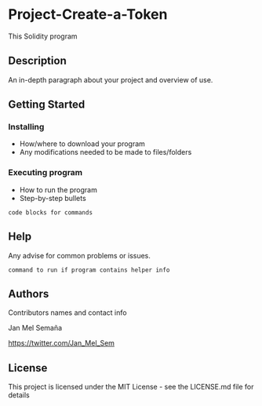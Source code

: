 # Project-Create-a-Token

This Solidity program 

## Description

An in-depth paragraph about your project and overview of use.

## Getting Started

### Installing

* How/where to download your program
* Any modifications needed to be made to files/folders

### Executing program

* How to run the program
* Step-by-step bullets
```
code blocks for commands
```

## Help

Any advise for common problems or issues.
```
command to run if program contains helper info
```

## Authors

Contributors names and contact info

Jan Mel Semaña 

https://twitter.com/Jan_Mel_Sem


## License

This project is licensed under the MIT License - see the LICENSE.md file for details
